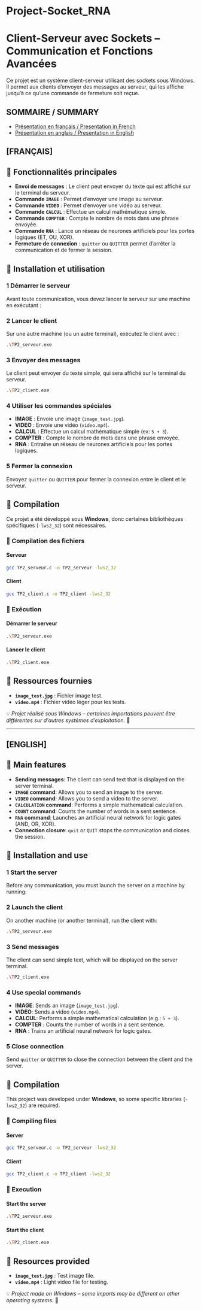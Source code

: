 # Project-Socket_RNA 

# Client-Serveur avec Sockets – Communication et Fonctions Avancées  

Ce projet est un système client-serveur utilisant des sockets sous Windows. Il permet aux clients d’envoyer des messages au serveur, qui les affiche jusqu’à ce qu’une commande de fermeture soit reçue.  

## SOMMAIRE / SUMMARY  
- [Présentation en français / Presentation in French](#français)  
- [Présentation en anglais / Presentation in English](#english)

## __[FRANÇAIS]__
## 📌 Fonctionnalités principales  
- **Envoi de messages** : Le client peut envoyer du texte qui est affiché sur le terminal du serveur.  
- **Commande `IMAGE`** : Permet d’envoyer une image au serveur.  
- **Commande `VIDEO`** : Permet d’envoyer une vidéo au serveur.  
- **Commande `CALCUL`** : Effectue un calcul mathématique simple.  
- **Commande `COMPTER`** : Compte le nombre de mots dans une phrase envoyée.  
- **Commande `RNA`** : Lance un réseau de neurones artificiels pour les portes logiques (ET, OU, XOR).  
- **Fermeture de connexion** : `quitter` ou `QUITTER` permet d’arrêter la communication et de fermer la session.  

## 📌 Installation et utilisation  

### 1️ Démarrer le serveur  
Avant toute communication, vous devez lancer le serveur sur une machine en exécutant :  


### 2️ Lancer le client  
Sur une autre machine (ou un autre terminal), exécutez le client avec :  
```bash
.\TP2_serveur.exe
```

### 3️ Envoyer des messages  
Le client peut envoyer du texte simple, qui sera affiché sur le terminal du serveur.  
```bash
.\TP2_client.exe
```

### 4️ Utiliser les commandes spéciales  
- **IMAGE** : Envoie une image (`image_test.jpg`).  
- **VIDEO** : Envoie une vidéo (`video.mp4`).  
- **CALCUL** : Effectue un calcul mathématique simple (ex: `5 + 3`).  
- **COMPTER** : Compte le nombre de mots dans une phrase envoyée.  
- **RNA** : Entraîne un réseau de neurones artificiels pour les portes logiques.  

### 5️ Fermer la connexion  
Envoyez `quitter` ou `QUITTER` pour fermer la connexion entre le client et le serveur.  

## 📌 Compilation  

Ce projet a été développé sous **Windows**, donc certaines bibliothèques spécifiques (`-lws2_32`) sont nécessaires.  

### 🔧 Compilation des fichiers  
#### Serveur  
```bash
gcc TP2_serveur.c -o TP2_serveur -lws2_32
```

#### Client  
```bash
gcc TP2_client.c -o TP2_client -lws2_32
```

### 🚀 Exécution  
#### Démarrer le serveur  
```bash
.\TP2_serveur.exe
```
#### Lancer le client  
```bash
.\TP2_client.exe
```

## 📂 Ressources fournies  
- **`image_test.jpg`** : Fichier image test.  
- **`video.mp4`** : Fichier vidéo léger pour les tests.  

💡 *Projet réalisé sous Windows – certaines importations peuvent être différentes sur d'autres systèmes d’exploitation.* 🚀

---

## __[ENGLISH]__  
## 📌 Main features
- **Sending messages**: The client can send text that is displayed on the server terminal.
- **`IMAGE` command**: Allows you to send an image to the server.
- **`VIDEO` command**: Allows you to send a video to the server.
- **`CALCULATION` command**: Performs a simple mathematical calculation.
- **`COUNT` command**: Counts the number of words in a sent sentence.
- **`RNA` command**: Launches an artificial neural network for logic gates (AND, OR, XOR).
- **Connection closure**: `quit` or `QUIT` stops the communication and closes the session.


## 📌 Installation and use

### 1️ Start the server
Before any communication, you must launch the server on a machine by running:

### 2️ Launch the client
On another machine (or another terminal), run the client with:
```bash
.\TP2_serveur.exe
```

### 3️ Send messages
The client can send simple text, which will be displayed on the server terminal.
```bash
.\TP2_client.exe
```

### 4️ Use special commands
- **IMAGE**: Sends an image (`image_test.jpg`).
- **VIDEO**: Sends a video (`video.mp4`).
- **CALCUL**: Performs a simple mathematical calculation (e.g.: `5 + 3`).
- **COMPTER** : Counts the number of words in a sent sentence.
- **RNA** : Trains an artificial neural network for logic gates.

### 5️ Close connection
Send `quitter` or `QUITTER` to close the connection between the client and the server.


## 📌 Compilation

This project was developed under **Windows**, so some specific libraries (`-lws2_32`) are required.

### 🔧 Compiling files
#### Server
```bash
gcc TP2_serveur.c -o TP2_serveur -lws2_32
```

#### Client
```bash
gcc TP2_client.c -o TP2_client -lws2_32
```

### 🚀 Execution
#### Start the server
```bash
.\TP2_serveur.exe
```
#### Start the client
```bash
.\TP2_client.exe
```

## 📂 Resources provided
- **`image_test.jpg`** : Test image file.
- **`video.mp4`** : Light video file for testing.

💡 *Project made on Windows – some imports may be different on other operating systems.* 🚀
